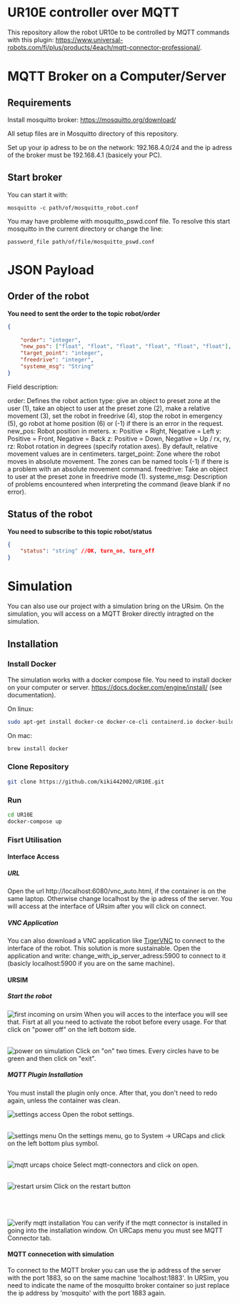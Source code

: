 # UR10E controller over MQTT
This repository allow the robot UR10e to be controlled by MQTT commands with this plugin:  https://www.universal-robots.com/fi/plus/products/4each/mqtt-connector-professional/.

# MQTT Broker on a Computer/Server
## Requirements
Install mosquitto broker: https://mosquitto.org/download/  

All setup files are in Mosquitto directory of this repository.

Set up your ip adress to be on the network: 192.168.4.0/24 and the ip adress of the broker must be 192.168.4.1 (basicely your PC).

## Start broker
You can start it with:

```
mosquitto -c path/of/mosquitto_robot.conf
```

You may have probleme with mosquitto_pswd.conf file. To resolve this start mosquitto in the current directory or change the line:
```
password_file path/of/file/mosquitto_pswd.conf
``` 

# JSON Payload

## Order of the robot
**You need to sent the order to the topic robot/order**
```json
{
     
    "order": "integer", 
    "new_pos": ["float", "float", "float", "float", "float", "float"],
    "target_point": "integer",
    "freedrive": "integer",
    "systeme_msg": "String"
}
```
Field description:


order: Defines the robot action type: give an object to preset zone at the user (1), take an object to user at the preset zone (2), make a relative movement (3), set the robot in freedrive (4), stop the robot in emergency (5), go robot at home position (6) or (-1) if there is an error in the request.
new_pos: Robot position in meters. x: Positive = Right, Negative = Left y: Positive = Front, Negative = Back z: Positive = Down, Negative = Up / rx, ry, rz: Robot rotation in degrees (specify rotation axes). By default, relative movement values are in centimeters.
target_point: Zone where the robot moves in absolute movement. The zones can be named tools (-1) if there is a problem with an absolute movement command.
freedrive: Take an object to user at the preset zone in freedrive mode (1).
systeme_msg: Description of problems encountered when interpreting the command (leave blank if no error).

## Status of the robot
**You need to subscribe to this topic robot/status**

```json
{
    "status": "string" //OK, turn_on, turn_off
}
```

# Simulation
You can also use our project with a simulation bring on the URsim. On the simulation, you will access on a MQTT Broker directly intragted on the simulation. 

## Installation

### Install Docker
The simulation works with a docker compose file. You need to install docker on your computer or server. 
https://docs.docker.com/engine/install/ (see documentation).

On linux:
```bash
sudo apt-get install docker-ce docker-ce-cli containerd.io docker-buildx-plugin docker-compose-plugin
```

On mac:

```bash
brew install docker
```

### Clone Repository
```bash
git clone https://github.com/kiki442002/UR10E.git
```

### Run
```bash
cd UR10E
docker-compose up
```

### Fisrt Utilisation
#### Interface Access
##### URL
Open the url http://localhost:6080/vnc_auto.html, if the container is on the same laptop. Otherwise change localhost by the ip adress of the server. 
You will access at the interface of URsim after you will click on connect.

##### VNC Application
You can also download a VNC application like [TigerVNC](https://tigervnc.org/) to connect to the interface of the robot. This solution is more sustainable. Open the application and write: change_with_ip_server_adress:5900 to connect to it (basicly localhost:5900 if you are on the same machine). 

#### URSIM

##### Start the robot
![first incoming on ursim](asset/ursim_interface.png)
When you will acces to the interface you will see that. Fisrt at all you need to activate the robot before every usage. For that click on "power off" on the left bottom side. <br><br>

![power on simulation](asset/power_on.png)
Click on "on" two times. Every circles have to be green and then click on "exit".


##### MQTT Plugin Installation
You must install the plugin only once. After that, you don't need to redo again, unless the container was clean.

![settings access](asset/settings.png)
Open the robot settings. <br><br>

![settings menu](asset/settingq_menu.png)
On the settings menu, go to System -> URCaps and click on the left bottom plus symbol. <br><br>

![mqtt urcaps choice](asset/mqqt_urcpas_install.png)
Select mqtt-connectors and click on open. <br><br>

![restart ursim](asset/restart.png)
Click on the restart button <br><br><br><br>

![verify mqtt installation](asset/mqtt_verify_install.png)
You can verify if the mqtt connector is installed in going into the installation window. On URCaps menu you must see MQTT Connector tab. 

#### MQTT connecetion with simulation
To connect to the MQTT broker you can use the ip address of the server with the port 1883, so on the same machine 'localhost:1883'. 
In URSim, you need to indicate the name of the mosquitto broker container so just replace the ip address by 'mosquito' with the port 1883 again.
